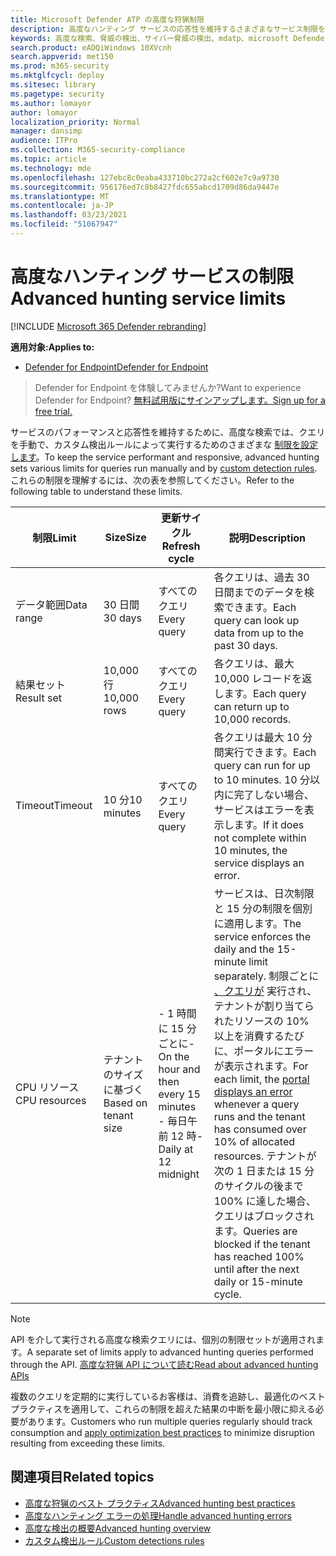 ```yaml
---
title: Microsoft Defender ATP の高度な狩猟制限
description: 高度なハンティング サービスの応答性を維持するさまざまなサービス制限を理解する
keywords: 高度な検索、脅威の検出、サイバー脅威の検出、mdatp、microsoft Defender atp、wdatp、検索、クエリ、テレメトリ、スキーマ、kusto、CPU 制限、クエリ制限、リソース、最大結果
search.product: eADQiWindows 10XVcnh
search.appverid: met150
ms.prod: m365-security
ms.mktglfcycl: deploy
ms.sitesec: library
ms.pagetype: security
ms.author: lomayor
author: lomayor
localization_priority: Normal
manager: dansimp
audience: ITPro
ms.collection: M365-security-compliance
ms.topic: article
ms.technology: mde
ms.openlocfilehash: 127ebc8c0eaba433710bc272a2cf602e7c9a9730
ms.sourcegitcommit: 956176ed7c8b8427fdc655abcd1709d86da9447e
ms.translationtype: MT
ms.contentlocale: ja-JP
ms.lasthandoff: 03/23/2021
ms.locfileid: "51067947"
---
```

# <a name="advanced-hunting-service-limits"></a><span data-ttu-id="e7d6c-104">高度なハンティング サービスの制限</span><span class="sxs-lookup"><span data-stu-id="e7d6c-104">Advanced hunting service limits</span></span>

[!INCLUDE [Microsoft 365 Defender rebranding](../../includes/microsoft-defender.md)]

<span data-ttu-id="e7d6c-105">**適用対象:**</span><span class="sxs-lookup"><span data-stu-id="e7d6c-105">**Applies to:**</span></span>
- [<span data-ttu-id="e7d6c-106">Defender for Endpoint</span><span class="sxs-lookup"><span data-stu-id="e7d6c-106">Defender for Endpoint</span></span>](https://go.microsoft.com/fwlink/?linkid=2154037)

><span data-ttu-id="e7d6c-107">Defender for Endpoint を体験してみませんか?</span><span class="sxs-lookup"><span data-stu-id="e7d6c-107">Want to experience Defender for Endpoint?</span></span> [<span data-ttu-id="e7d6c-108">無料試用版にサインアップします。</span><span class="sxs-lookup"><span data-stu-id="e7d6c-108">Sign up for a free trial.</span></span>](https://www.microsoft.com/microsoft-365/windows/microsoft-defender-atp?ocid=docs-wdatp-advancedhunting-abovefoldlink)

<span data-ttu-id="e7d6c-109">サービスのパフォーマンスと応答性を維持するために、高度な検索では、クエリを手動で、カスタム検出ルールによって実行するためのさまざまな [制限を設定します](custom-detection-rules.md)。</span><span class="sxs-lookup"><span data-stu-id="e7d6c-109">To keep the service performant and responsive, advanced hunting sets various limits for queries run manually and by [custom detection rules](custom-detection-rules.md).</span></span> <span data-ttu-id="e7d6c-110">これらの制限を理解するには、次の表を参照してください。</span><span class="sxs-lookup"><span data-stu-id="e7d6c-110">Refer to the following table to understand these limits.</span></span>

| <span data-ttu-id="e7d6c-111">制限</span><span class="sxs-lookup"><span data-stu-id="e7d6c-111">Limit</span></span> | <span data-ttu-id="e7d6c-112">Size</span><span class="sxs-lookup"><span data-stu-id="e7d6c-112">Size</span></span> | <span data-ttu-id="e7d6c-113">更新サイクル</span><span class="sxs-lookup"><span data-stu-id="e7d6c-113">Refresh cycle</span></span> | <span data-ttu-id="e7d6c-114">説明</span><span class="sxs-lookup"><span data-stu-id="e7d6c-114">Description</span></span> |
|--|--|--|--|
| <span data-ttu-id="e7d6c-115">データ範囲</span><span class="sxs-lookup"><span data-stu-id="e7d6c-115">Data range</span></span> | <span data-ttu-id="e7d6c-116">30 日間</span><span class="sxs-lookup"><span data-stu-id="e7d6c-116">30 days</span></span> | <span data-ttu-id="e7d6c-117">すべてのクエリ</span><span class="sxs-lookup"><span data-stu-id="e7d6c-117">Every query</span></span> | <span data-ttu-id="e7d6c-118">各クエリは、過去 30 日間までのデータを検索できます。</span><span class="sxs-lookup"><span data-stu-id="e7d6c-118">Each query can look up data from up to the past 30 days.</span></span> |
| <span data-ttu-id="e7d6c-119">結果セット</span><span class="sxs-lookup"><span data-stu-id="e7d6c-119">Result set</span></span> | <span data-ttu-id="e7d6c-120">10,000 行</span><span class="sxs-lookup"><span data-stu-id="e7d6c-120">10,000 rows</span></span> | <span data-ttu-id="e7d6c-121">すべてのクエリ</span><span class="sxs-lookup"><span data-stu-id="e7d6c-121">Every query</span></span> | <span data-ttu-id="e7d6c-122">各クエリは、最大 10,000 レコードを返します。</span><span class="sxs-lookup"><span data-stu-id="e7d6c-122">Each query can return up to 10,000 records.</span></span> |
| <span data-ttu-id="e7d6c-123">Timeout</span><span class="sxs-lookup"><span data-stu-id="e7d6c-123">Timeout</span></span> | <span data-ttu-id="e7d6c-124">10 分</span><span class="sxs-lookup"><span data-stu-id="e7d6c-124">10 minutes</span></span> | <span data-ttu-id="e7d6c-125">すべてのクエリ</span><span class="sxs-lookup"><span data-stu-id="e7d6c-125">Every query</span></span> | <span data-ttu-id="e7d6c-126">各クエリは最大 10 分間実行できます。</span><span class="sxs-lookup"><span data-stu-id="e7d6c-126">Each query can run for up to 10 minutes.</span></span> <span data-ttu-id="e7d6c-127">10 分以内に完了しない場合、サービスはエラーを表示します。</span><span class="sxs-lookup"><span data-stu-id="e7d6c-127">If it does not complete within 10 minutes, the service displays an error.</span></span>
| <span data-ttu-id="e7d6c-128">CPU リソース</span><span class="sxs-lookup"><span data-stu-id="e7d6c-128">CPU resources</span></span> | <span data-ttu-id="e7d6c-129">テナントのサイズに基づく</span><span class="sxs-lookup"><span data-stu-id="e7d6c-129">Based on tenant size</span></span> | <span data-ttu-id="e7d6c-130">- 1 時間に 15 分ごとに</span><span class="sxs-lookup"><span data-stu-id="e7d6c-130">- On the hour and then every 15 minutes</span></span><br><span data-ttu-id="e7d6c-131">- 毎日午前 12 時</span><span class="sxs-lookup"><span data-stu-id="e7d6c-131">- Daily at 12 midnight</span></span> | <span data-ttu-id="e7d6c-132">サービスは、日次制限と 15 分の制限を個別に適用します。</span><span class="sxs-lookup"><span data-stu-id="e7d6c-132">The service enforces the daily and the 15-minute limit separately.</span></span> <span data-ttu-id="e7d6c-133">制限ごとに [、クエリが](advanced-hunting-errors.md) 実行され、テナントが割り当てられたリソースの 10% 以上を消費するたびに、ポータルにエラーが表示されます。</span><span class="sxs-lookup"><span data-stu-id="e7d6c-133">For each limit, the [portal displays an error](advanced-hunting-errors.md) whenever a query runs and the tenant has consumed over 10% of allocated resources.</span></span> <span data-ttu-id="e7d6c-134">テナントが次の 1 日または 15 分のサイクルの後まで 100% に達した場合、クエリはブロックされます。</span><span class="sxs-lookup"><span data-stu-id="e7d6c-134">Queries are blocked if the tenant has reached 100% until after the next daily or 15-minute cycle.</span></span> |

>[!NOTE] 
><span data-ttu-id="e7d6c-135">API を介して実行される高度な検索クエリには、個別の制限セットが適用されます。</span><span class="sxs-lookup"><span data-stu-id="e7d6c-135">A separate set of limits apply to advanced hunting queries performed through the API.</span></span> [<span data-ttu-id="e7d6c-136">高度な狩猟 API について読む</span><span class="sxs-lookup"><span data-stu-id="e7d6c-136">Read about advanced hunting APIs</span></span>](run-advanced-query-api.md)

<span data-ttu-id="e7d6c-137">複数のクエリを定期的に実行しているお客様は[](advanced-hunting-best-practices.md)、消費を追跡し、最適化のベスト プラクティスを適用して、これらの制限を超えた結果の中断を最小限に抑える必要があります。</span><span class="sxs-lookup"><span data-stu-id="e7d6c-137">Customers who run multiple queries regularly should track consumption and [apply optimization best practices](advanced-hunting-best-practices.md) to minimize disruption resulting from exceeding these limits.</span></span>

## <a name="related-topics"></a><span data-ttu-id="e7d6c-138">関連項目</span><span class="sxs-lookup"><span data-stu-id="e7d6c-138">Related topics</span></span>

- [<span data-ttu-id="e7d6c-139">高度な狩猟のベスト プラクティス</span><span class="sxs-lookup"><span data-stu-id="e7d6c-139">Advanced hunting best practices</span></span>](advanced-hunting-best-practices.md)
- [<span data-ttu-id="e7d6c-140">高度なハンティング エラーの処理</span><span class="sxs-lookup"><span data-stu-id="e7d6c-140">Handle advanced hunting errors</span></span>](advanced-hunting-errors.md)
- [<span data-ttu-id="e7d6c-141">高度な検出の概要</span><span class="sxs-lookup"><span data-stu-id="e7d6c-141">Advanced hunting overview</span></span>](advanced-hunting-overview.md)
- [<span data-ttu-id="e7d6c-142">カスタム検出ルール</span><span class="sxs-lookup"><span data-stu-id="e7d6c-142">Custom detections rules</span></span>](custom-detection-rules.md)
